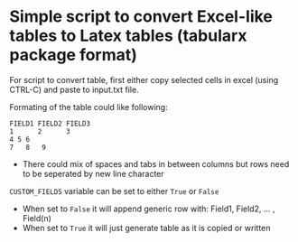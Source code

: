 # Simple script to convert Excel-like tables to Latex tables (tabularx package format)
For script to convert table, first either copy selected cells in excel (using CTRL-C) and paste to input.txt file. 

Formating of the table could like following:
```
FIELD1 FIELD2 FIELD3 
1      2      3
4 5 6
7   8   9
```
- There could mix of spaces and tabs in between columns but rows need to be seperated by new line character

`CUSTOM_FIELDS` variable can be set to either `True` or `False`
- When set to `False` it will append generic row with: Field1, Field2, ... , Field(n)
- When set to `True` it will just generate table as it is copied or written
